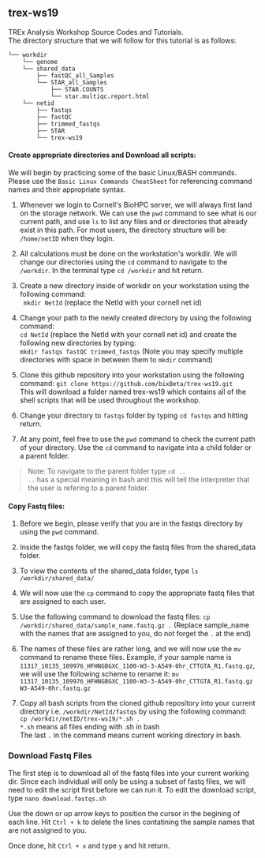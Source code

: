 ## trex-ws19
TREx Analysis Workshop Source Codes and Tutorials. <br>
The directory structure that we will follow for this tutorial is as follows:

    └── workdir                        
        └── genome
        └── shared_data
            ├── fastQC_all_Samples
            └── STAR_all_Samples
                ├── STAR.COUNTS
                └── star.multiqc.report.html         
        └── netid            
            ├── fastqs  
            ├── fastQC
            ├── trimmed_fastqs
            ├── STAR
            └── trex-ws19

#### Create appropriate directories and Download all scripts:
We will begin by practicing some of the basic Linux/BASH commands. <br> Please use the `Basic Linux Commands CheatSheet` for  referencing command names and their appropriate syntax.  

1. Whenever we login to Cornell's BioHPC server, we will always first land on the storage network. We can use the `pwd` command to see what is our current path, and use `ls` to list any files and or directories that already exist in this path. 
For most users, the directory structure will be: `/home/netID` when they login. <br>

2. All calculations must be done on the workstation's workdir. We will change our directories using the `cd` command to  navigate to the `/workdir`. In the terminal type `cd /workdir` and hit return. <br>

3. Create a new directory inside of workdir on your workstation using the following command: <br>
``` mkdir NetId``` (replace the NetId with your cornell net id) <br>

4. Change your path to the newly created directory by using the following command: <br>
``` cd NetId ``` (replace the NetId with your cornell net id) and create the following new directories by typing: <br>
``` mkdir fastqs fastQC trimmed_fastqs ``` (Note you may specify multiple directories with space in between them to `mkdir` command) <br>

5. Clone this github repository into your workstation using the following command: 
```git clone https://github.com/bixBeta/trex-ws19.git``` <br>
This will download a folder named trex-ws19 which contains all of the shell scripts that will be used throughout the workshop. <br>

6. Change your directory to `fastqs` folder  by typing `cd fastqs` and hitting return. <br>

7. At any point, feel free to use the `pwd` command to check the current path of your directory. Use the `cd` command to navigate into a child folder or a parent folder. <br>

 > Note:
 > To navigate to the parent folder type `cd ..` <br>
 > `..` has a special meaning in bash and this will tell the interpreter that the user is refering to a parent folder. <br>

#### Copy Fastq files:

1. Before we begin, please verify that you are in the fastqs directory by using the `pwd` command. <br> 

2. Inside the fastqs folder, we will copy the fastq files from the shared_data folder. <br>

3. To view the contents of the shared_data folder, type `ls /workdir/shared_data/` <br>

4. We will now use the `cp` command to copy the appropriate fastq files that are assigned to each user. <br>

5. Use the following command to download the fastq files: `cp /workdir/shared_data/sample_name.fastq.gz .`
(Replace sample_name with the names that are assigned to you, do not forget the `.` at the end) 

6. The names of these files are rather long, and we will now use the `mv` command to rename these files. Example, if your sample name is `11317_10135_109976_HFHNGBGXC_1100-W3-3-A549-0hr_CTTGTA_R1.fastq.gz`, we will use the following scheme to rename it: `mv 11317_10135_109976_HFHNGBGXC_1100-W3-3-A549-0hr_CTTGTA_R1.fastq.gz W3-A549-0hr.fastq.gz`












6. Copy all bash scripts from the cloned github repository into your current directory i.e. `/workdir/NetId/fastqs`
by using the following command: <br>
`cp /workdir/netID/trex-ws19/*.sh .`<br>
`*.sh` means all files ending with .sh in bash <br>
The last `.` in the command means current working directory in bash. 


### Download Fastq Files 
The first step is to download all of the fastq files into your current working dir. 
Since each individual will only be using a subset of fastq files, we will need to edit the script first before we can run it. 
To edit the download script, type `nano download.fastqs.sh`<br>

Use the down or up arrow keys to position the cursor in the begining of each line. 
Hit `Ctrl + k` to delete the lines contatining the sample names that are not assigned to you. 

Once done, hit `Ctrl + x` and type `y` and hit return. 
